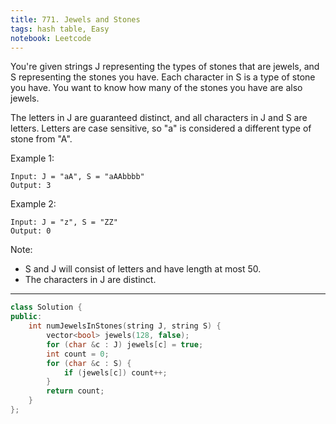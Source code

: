 ```yaml
---
title: 771. Jewels and Stones
tags: hash table, Easy
notebook: Leetcode
---
```


You're given strings J representing the types of stones that are jewels, and S representing the stones you have.  Each character in S is a type of stone you have.  You want to know how many of the stones you have are also jewels.

The letters in J are guaranteed distinct, and all characters in J and S are letters. Letters are case sensitive, so "a" is considered a different type of stone from "A".

Example 1:
```
Input: J = "aA", S = "aAAbbbb"
Output: 3
```
Example 2:
```
Input: J = "z", S = "ZZ"
Output: 0
```

Note:

- S and J will consist of letters and have length at most 50.
- The characters in J are distinct.
----------
```c++
class Solution {
public:
    int numJewelsInStones(string J, string S) {
        vector<bool> jewels(128, false);
        for (char &c : J) jewels[c] = true;
        int count = 0;
        for (char &c : S) {
            if (jewels[c]) count++;
        }
        return count;
    }
};
```